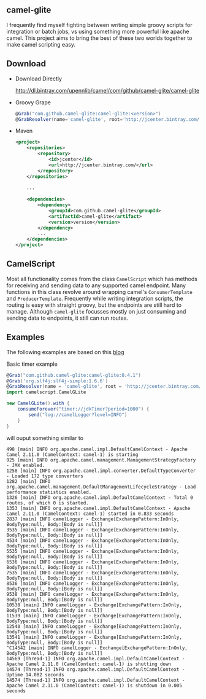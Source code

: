 camel-glite
-----------

I frequently find myself fighting between writing simple groovy scripts for integration or batch jobs, vs using 
something more powerful like apache camel.  This project aims to bring the best of these two worlds together to
make camel scripting easy.

Download
--------
* Download Directly

    http://dl.bintray.com/upennlib/camel/com/github/camel-glite/camel-glite

* Groovy Grape

    ```groovy
    @Grab("com.github.camel-glite:camel-glite:<version>")
    @GrabResolver(name='camel-glite', root='http://jcenter.bintray.com/')    
    ```

* Maven

    ```xml
    <project>
        <repositories>
            <repository>
                <id>jcenter</id>
                <url>http://jcenter.bintray.com/</url>
            </repository>
        </repositories>
        
        ...
        
        <dependencies>
            <dependency>
                <groupId>com.github.camel-glite</groupId>
                <artifactId>camel-glite</artifact>
                <version>version</version>
            </dependency>
            ...
        </dependencies>
    </project>
    ```


CamelScript
-----------

Most all functionality comes from the class `CamelScript` which has
methods for receiving and sending data to any supported camel endpoint.
Many functions in this class revolve around wrapping camel's `ConsumerTemplate`
and `ProducerTemplate`.  Frequently while writing integration scripts, the 
routing is easy with straight groovy, but the endpoints are still hard
to manage.  Although `camel-glite` focusses mostly on just consuming and
sending data to endpoints, it still can run routes.

Examples
--------

The following examples are based on this [blog](http://saltnlight5.blogspot.com/2012/08/getting-started-with-apache-camel-using.html)

Basic timer example

```groovy
@Grab("com.github.camel-glite:camel-glite:0.4.1")
@Grab('org.slf4j:slf4j-simple:1.6.6')
@GrabResolver(name = 'camel-glite', root = 'http://jcenter.bintray.com/')
import camelscript.CamelGLite

new CamelGLite().with {
    consumeForever("timer://jdkTimer?period=1000") {
        send("log://camelLogger?level=INFO")
    }
}
```

will ouput something similar to

```
498 [main] INFO org.apache.camel.impl.DefaultCamelContext - Apache Camel 2.11.0 (CamelContext: camel-1) is starting
925 [main] INFO org.apache.camel.management.ManagementStrategyFactory - JMX enabled.
1258 [main] INFO org.apache.camel.impl.converter.DefaultTypeConverter - Loaded 172 type converters
1282 [main] INFO org.apache.camel.management.DefaultManagementLifecycleStrategy - Load performance statistics enabled.
1326 [main] INFO org.apache.camel.impl.DefaultCamelContext - Total 0 routes, of which 0 is started.
1353 [main] INFO org.apache.camel.impl.DefaultCamelContext - Apache Camel 2.11.0 (CamelContext: camel-1) started in 0.833 seconds
2837 [main] INFO camelLogger - Exchange[ExchangePattern:InOnly, BodyType:null, Body:[Body is null]]
3535 [main] INFO camelLogger - Exchange[ExchangePattern:InOnly, BodyType:null, Body:[Body is null]]
4534 [main] INFO camelLogger - Exchange[ExchangePattern:InOnly, BodyType:null, Body:[Body is null]]
5535 [main] INFO camelLogger - Exchange[ExchangePattern:InOnly, BodyType:null, Body:[Body is null]]
6536 [main] INFO camelLogger - Exchange[ExchangePattern:InOnly, BodyType:null, Body:[Body is null]]
7535 [main] INFO camelLogger - Exchange[ExchangePattern:InOnly, BodyType:null, Body:[Body is null]]
8536 [main] INFO camelLogger - Exchange[ExchangePattern:InOnly, BodyType:null, Body:[Body is null]]
9538 [main] INFO camelLogger - Exchange[ExchangePattern:InOnly, BodyType:null, Body:[Body is null]]
10538 [main] INFO camelLogger - Exchange[ExchangePattern:InOnly, BodyType:null, Body:[Body is null]]
11539 [main] INFO camelLogger - Exchange[ExchangePattern:InOnly, BodyType:null, Body:[Body is null]]
12540 [main] INFO camelLogger - Exchange[ExchangePattern:InOnly, BodyType:null, Body:[Body is null]]
13541 [main] INFO camelLogger - Exchange[ExchangePattern:InOnly, BodyType:null, Body:[Body is null]]
^C14542 [main] INFO camelLogger - Exchange[ExchangePattern:InOnly, BodyType:null, Body:[Body is null]]
14569 [Thread-1] INFO org.apache.camel.impl.DefaultCamelContext - Apache Camel 2.11.0 (CamelContext: camel-1) is shutting down
14574 [Thread-1] INFO org.apache.camel.impl.DefaultCamelContext - Uptime 14.082 seconds
14574 [Thread-1] INFO org.apache.camel.impl.DefaultCamelContext - Apache Camel 2.11.0 (CamelContext: camel-1) is shutdown in 0.005 seconds
```

